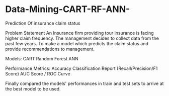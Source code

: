# Data-Mining-CART-RF-ANN-
Prediction Of insurance claim status

Problem Statement
An Insurance firm providing tour insurance is facing higher claim frequency. The management decides to collect data from the past few years. To make a model which predicts the claim status and provide recommendations to management.

Models:
CART
Random Forest
ANN

Performance Metrics:
Accuracy
Classification Report (Recall/Precision/F1 Score)
AUC Score / ROC Curve

Finally compared the models' performances in train and test sets to arrive at the best model to be used.
